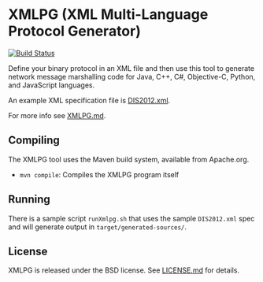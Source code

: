 # XMLPG (XML Multi-Language Protocol Generator)

[![Build Status](https://travis-ci.org/open-dis/xmlpg.svg?branch=master)](https://travis-ci.org/open-dis/xmlpg)

Define your binary protocol in an XML file and then use this tool to generate network message marshalling code for Java, C++, C#, Objective-C, Python, and JavaScript languages.

An example XML specification file is [DIS2012.xml](DIS2012.xml).

For more info see [XMLPG.md](XMLPG.md).

## Compiling

The XMLPG tool uses the Maven build system, available from Apache.org.

* `mvn compile`: Compiles the XMLPG program itself

## Running

There is a sample script `runXmlpg.sh` that uses the sample `DIS2012.xml` spec and will generate output in `target/generated-sources/`.

## License

XMLPG is released under the BSD license. See [LICENSE.md](LICENSE.md) for details. 
